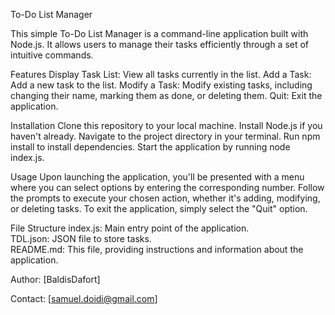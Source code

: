 
To-Do List Manager
  
This simple To-Do List Manager is a command-line application built with Node.js. It allows users to manage their tasks efficiently through a set of intuitive commands.
  
Features
Display Task List: View all tasks currently in the list.
Add a Task: Add a new task to the list.
Modify a Task: Modify existing tasks, including changing their name, marking them as done, or deleting them.
Quit: Exit the application.
  
Installation
Clone this repository to your local machine.
Install Node.js if you haven't already.
Navigate to the project directory in your terminal.
Run npm install to install dependencies.
Start the application by running node index.js.
  
Usage
Upon launching the application, you'll be presented with a menu where you can select options by entering the corresponding number.
Follow the prompts to execute your chosen action, whether it's adding, modifying, or deleting tasks.
To exit the application, simply select the "Quit" option.
  
File Structure
index.js: Main entry point of the application.  
TDL.json: JSON file to store tasks.  
README.md: This file, providing instructions and information about the application.  
  
Author: [BaldisDafort]
  
Contact: [samuel.doidi@gmail.com]
